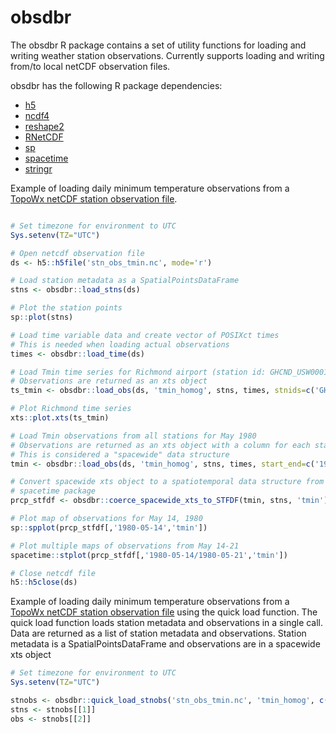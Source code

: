 # obsdbr

The obsdbr R package contains a set of utility functions for loading and writing
weather station observations. Currently supports loading and writing from/to local netCDF
observation files.

obsdbr has the following R package dependencies:

* [h5](https://cran.r-project.org/web/packages/h5/index.html)
* [ncdf4](https://cran.r-project.org/web/packages/ncdf4/index.html)
* [reshape2](https://cran.r-project.org/web/packages/reshape2/index.html)
* [RNetCDF](https://cran.r-project.org/web/packages/RNetCDF/index.html)
* [sp](https://cran.r-project.org/web/packages/sp/index.html)
* [spacetime](https://cran.r-project.org/web/packages/spacetime/index.html)
* [stringr](https://cran.r-project.org/web/packages/stringr/index.html)

Example of loading daily minimum temperature observations from a [TopoWx netCDF station observation file](https://download.scrim.psu.edu/TopoWx/release_2017-07/auxiliary_data/station_data).

```r

# Set timezone for environment to UTC
Sys.setenv(TZ="UTC")

# Open netcdf observation file
ds <- h5::h5file('stn_obs_tmin.nc', mode='r')

# Load station metadata as a SpatialPointsDataFrame
stns <- obsdbr::load_stns(ds)

# Plot the station points
sp::plot(stns)

# Load time variable data and create vector of POSIXct times
# This is needed when loading actual observations
times <- obsdbr::load_time(ds)

# Load Tmin time series for Richmond airport (station id: GHCND_USW00013740)
# Observations are returned as an xts object
ts_tmin <- obsdbr::load_obs(ds, 'tmin_homog', stns, times, stnids=c('GHCND_USW00013740'))

# Plot Richmond time series
xts::plot.xts(ts_tmin)

# Load Tmin observations from all stations for May 1980
# Observations are returned as an xts object with a column for each station
# This is considered a "spacewide" data structure
tmin <- obsdbr::load_obs(ds, 'tmin_homog', stns, times, start_end=c('1980-05-01','1980-05-31'))

# Convert spacewide xts object to a spatiotemporal data structure from the
# spacetime package
prcp_stfdf <- obsdbr::coerce_spacewide_xts_to_STFDF(tmin, stns, 'tmin')

# Plot map of observations for May 14, 1980
sp::spplot(prcp_stfdf[,'1980-05-14','tmin'])

# Plot multiple maps of observations from May 14-21
spacetime::stplot(prcp_stfdf[,'1980-05-14/1980-05-21','tmin'])

# Close netcdf file
h5::h5close(ds)

```

Example of loading daily minimum temperature observations from a [TopoWx netCDF station observation file](https://download.scrim.psu.edu/TopoWx/release_2017-07/auxiliary_data/station_data) using the quick load function. The quick load function loads station metadata and observations
in a single call. Data are returned as a list of station metadata and observations.
Station metadata is a SpatialPointsDataFrame and observations are in a spacewide xts object

```r
# Set timezone for environment to UTC
Sys.setenv(TZ="UTC")

stnobs <- obsdbr::quick_load_stnobs('stn_obs_tmin.nc', 'tmin_homog', c('1980-05-01','1980-05-31'))
stns <- stnobs[[1]]
obs <- stnobs[[2]]

```

